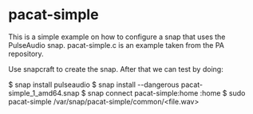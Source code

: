 # pacat-simple

This is a simple example on how to configure a snap that uses the PulseAudio
snap. pacat-simple.c is an example taken from the PA repository.

Use snapcraft to create the snap. After that we can test by doing:

$ snap install pulseaudio
$ snap install --dangerous pacat-simple_1_amd64.snap
$ snap connect pacat-simple:home :home
$ sudo pacat-simple /var/snap/pacat-simple/common/<file.wav>
